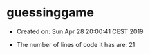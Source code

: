 # guessinggame
*  Created on: Sun Apr 28 20:00:41 CEST 2019
  

* The number of lines of code it has are: 
21
